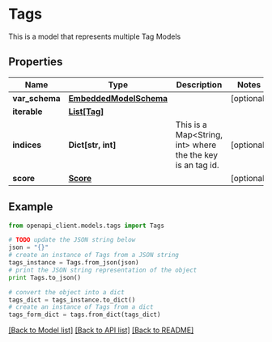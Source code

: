 # Tags

This is a model that represents multiple Tag Models

## Properties
Name | Type | Description | Notes
------------ | ------------- | ------------- | -------------
**var_schema** | [**EmbeddedModelSchema**](EmbeddedModelSchema.md) |  | [optional] 
**iterable** | [**List[Tag]**](Tag.md) |  | 
**indices** | **Dict[str, int]** | This is a Map&lt;String, int&gt; where the the key is an tag id. | [optional] 
**score** | [**Score**](Score.md) |  | [optional] 

## Example

```python
from openapi_client.models.tags import Tags

# TODO update the JSON string below
json = "{}"
# create an instance of Tags from a JSON string
tags_instance = Tags.from_json(json)
# print the JSON string representation of the object
print Tags.to_json()

# convert the object into a dict
tags_dict = tags_instance.to_dict()
# create an instance of Tags from a dict
tags_form_dict = tags.from_dict(tags_dict)
```
[[Back to Model list]](../README.md#documentation-for-models) [[Back to API list]](../README.md#documentation-for-api-endpoints) [[Back to README]](../README.md)


